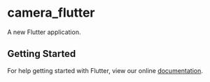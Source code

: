 # camera_flutter

A new Flutter application.

## Getting Started

For help getting started with Flutter, view our online
[documentation](https://flutter.io/).
